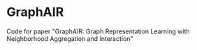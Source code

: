 # GraphAIR
Code for paper "GraphAIR: Graph Representation Learning with Neighborhood Aggregation and Interaction"
